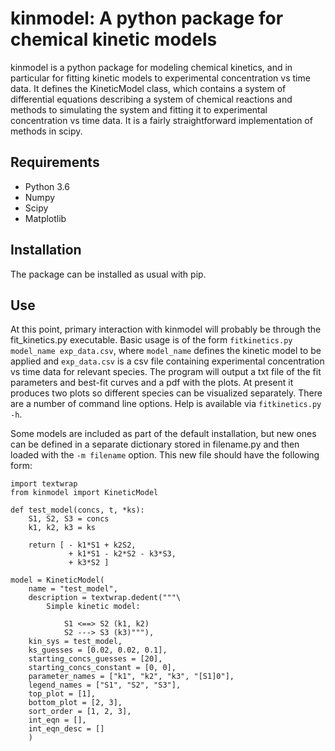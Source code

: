 # kinmodel: A python package for chemical kinetic models

kinmodel is a python package for modeling chemical kinetics, and in particular for fitting kinetic models to experimental concentration vs time data. It defines the KineticModel class, which contains a system of differential equations describing a system of chemical reactions and methods to simulating the system and fitting it to experimental concentration vs time data. It is a fairly straightforward implementation of methods in scipy.

## Requirements

- Python 3.6
- Numpy
- Scipy
- Matplotlib

## Installation

The package can be installed as usual with pip.

## Use

At this point, primary interaction with kinmodel will probably be through the fit_kinetics.py executable. Basic usage is of the form `fitkinetics.py model_name exp_data.csv`, where `model_name` defines the kinetic model to be applied and `exp_data.csv` is a csv file containing experimental concentration vs time data for relevant species. The program will output a txt file of the fit parameters and best-fit curves and a pdf with the plots. At present it produces two plots so different species can be visualized separately. There are a number of command line options. Help is available via `fitkinetics.py -h`.

Some models are included as part of the default installation, but new ones can be defined in a separate dictionary stored in filename.py and then loaded with the `-m filename` option. This new file should have the following form:

```
import textwrap
from kinmodel import KineticModel

def test_model(concs, t, *ks):
    S1, S2, S3 = concs
    k1, k2, k3 = ks

    return [ - k1*S1 + k2S2,
             + k1*S1 - k2*S2 - k3*S3,
             + k3*S2 ]

model = KineticModel(
    name = "test_model",
    description = textwrap.dedent("""\
        Simple kinetic model:

            S1 <==> S2 (k1, k2)
            S2 ---> S3 (k3)"""),
    kin_sys = test_model,
    ks_guesses = [0.02, 0.02, 0.1],
    starting_concs_guesses = [20],
    starting_concs_constant = [0, 0],
    parameter_names = ["k1", "k2", "k3", "[S1]0"],
    legend_names = ["S1", "S2", "S3"],
    top_plot = [1],
    bottom_plot = [2, 3],
    sort_order = [1, 2, 3],
    int_eqn = [],
    int_eqn_desc = []
    )
```
